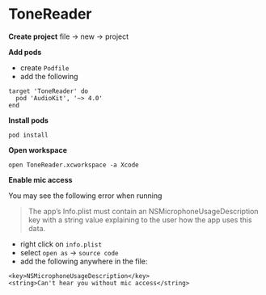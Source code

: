 # ToneReader

**Create project**
file -> new -> project

**Add pods**
* create `Podfile`
* add the following
```
target 'ToneReader' do
  pod 'AudioKit', '~> 4.0'
end
```

**Install pods**
```
pod install
```

**Open workspace**
```
open ToneReader.xcworkspace -a Xcode
```

**Enable mic access**

You may see the following error when running

> The app’s Info.plist must contain an NSMicrophoneUsageDescription key with a string value explaining to the user how the app uses this data.

* right click on `info.plist`
* select `open as` -> `source code`
* add the following anywhere in the file:
```
<key>NSMicrophoneUsageDescription</key>
<string>Can't hear you without mic access</string>
```
